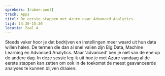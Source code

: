 ```yaml
---
sprekers: [ruben-pool]
track: Apps
titel: De eerste stappen met Azure naar Advanced Analytics
tijd: 14:30-15:30
locatie: Zaal A
---
```

Steeds vaker hoor je dat bedrijven en instellingen meer waard uit hun data willen halen. De termen die dan al snel vallen zijn Big Data, Machine Learning en Advanced Analytics. Maar ‘advanced’ ben je niet van de ene op de andere dag. In deze sessie leg ik uit hoe je met Azure vandaag al de eerste stappen kan zetten om ook in de toekomst de meest geavanceerde analyses te kunnen blijven draaien.


